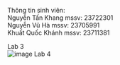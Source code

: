 Thông tin sinh viên: <br>
Nguyễn Tấn Khang    mssv: 23722301 <br>
Nguyễn Vũ Hà      mssv: 23705991 <br>
Khuất Quốc Khánh     mssv: 23711381 <br>

Lab 3 <br>
![image](https://github.com/user-attachments/assets/0e799b88-6b40-4192-8b21-fcc773d01cf8)
Lab 4 <br>
